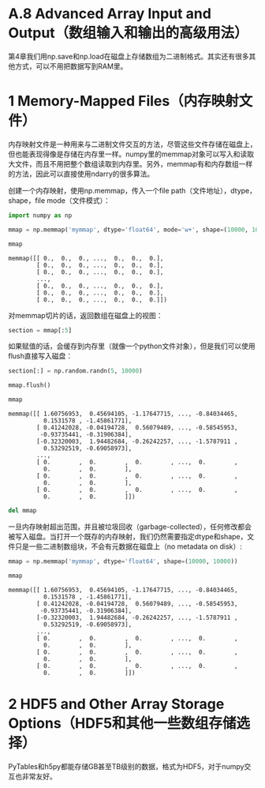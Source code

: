 
# A.8 Advanced Array Input and Output（数组输入和输出的高级用法）

第4章我们用np.save和np.load在磁盘上存储数组为二进制格式。其实还有很多其他方式，可以不用把数据写到RAM里。

# 1 Memory-Mapped Files（内存映射文件）

内存映射文件是一种用来与二进制文件交互的方法，尽管这些文件存储在磁盘上，但也能表现得像是存储在内存里一样。numpy里的memmap对象可以写入和读取大文件，而且不用把整个数组读取到内存里。另外，memmap有和内存数组一样的方法，因此可以直接使用ndarry的很多算法。

创建一个内存映射，使用np.memmap，传入一个file path（文件地址），dtype，shape，file mode（文件模式）：


```python
import numpy as np
```


```python
mmap = np.memmap('mymmap', dtype='float64', mode='w+', shape=(10000, 10000))
```


```python
mmap
```




    memmap([[ 0.,  0.,  0., ...,  0.,  0.,  0.],
            [ 0.,  0.,  0., ...,  0.,  0.,  0.],
            [ 0.,  0.,  0., ...,  0.,  0.,  0.],
            ..., 
            [ 0.,  0.,  0., ...,  0.,  0.,  0.],
            [ 0.,  0.,  0., ...,  0.,  0.,  0.],
            [ 0.,  0.,  0., ...,  0.,  0.,  0.]])



对memmap切片的话，返回数组在磁盘上的视图：


```python
section = mmap[:5]
```

如果赋值的话，会缓存到内存里（就像一个python文件对象），但是我们可以使用flush直接写入磁盘：


```python
section[:] = np.random.randn(5, 10000)
```


```python
mmap.flush()
```


```python
mmap
```




    memmap([[ 1.60756953,  0.45694105, -1.17647715, ..., -0.84034465,
              0.1531578 , -1.45861771],
            [ 0.41242028, -0.04194728,  0.56079489, ..., -0.58545953,
             -0.93735441, -0.31906384],
            [-0.32320003,  1.94482684, -0.26242257, ..., -1.5787911 ,
              0.53292519, -0.69058973],
            ..., 
            [ 0.        ,  0.        ,  0.        , ...,  0.        ,
              0.        ,  0.        ],
            [ 0.        ,  0.        ,  0.        , ...,  0.        ,
              0.        ,  0.        ],
            [ 0.        ,  0.        ,  0.        , ...,  0.        ,
              0.        ,  0.        ]])




```python
del mmap
```

一旦内存映射超出范围，并且被垃圾回收（garbage-collected），任何修改都会被写入磁盘。当打开一个既存的内存映射，我们仍然需要指定dtype和shape，文件只是一些二进制数组块，不会有元数据在磁盘上（no metadata on disk）:


```python
mmap = np.memmap('mymmap', dtype='float64', shape=(10000, 10000))
```


```python
mmap
```




    memmap([[ 1.60756953,  0.45694105, -1.17647715, ..., -0.84034465,
              0.1531578 , -1.45861771],
            [ 0.41242028, -0.04194728,  0.56079489, ..., -0.58545953,
             -0.93735441, -0.31906384],
            [-0.32320003,  1.94482684, -0.26242257, ..., -1.5787911 ,
              0.53292519, -0.69058973],
            ..., 
            [ 0.        ,  0.        ,  0.        , ...,  0.        ,
              0.        ,  0.        ],
            [ 0.        ,  0.        ,  0.        , ...,  0.        ,
              0.        ,  0.        ],
            [ 0.        ,  0.        ,  0.        , ...,  0.        ,
              0.        ,  0.        ]])



# 2 HDF5 and Other Array Storage Options（HDF5和其他一些数组存储选择）

PyTables和h5py都能存储GB甚至TB级别的数据，格式为HDF5，对于numpy交互也非常友好。
